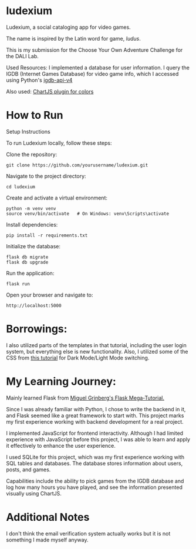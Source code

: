 # ludexium
Ludexium, a social cataloging app for video games.

The name is inspired by the Latin word for game, *ludus*.

This is my submission for the Choose Your Own Adventure Challenge for the DALI Lab.

Used Resources:
I implemented a database for user information.
I query the IGDB (Internet Games Database) for video game info,
which I accessed using Python's [igdb-api-v4](https://github.com/twitchtv/igdb-api-python)

Also used: [ChartJS plugin for colors](https://github.com/kurkle/chartjs-plugin-autocolors)

# How to Run

Setup Instructions

To run Ludexium locally, follow these steps:

Clone the repository:

```git clone https://github.com/yourusername/ludexium.git```

Navigate to the project directory:

```cd ludexium```

Create and activate a virtual environment:

```
python -m venv venv
source venv/bin/activate   # On Windows: venv\Scripts\activate
```

Install dependencies:

```pip install -r requirements.txt```

Initialize the database:

```flask db init
flask db migrate
flask db upgrade
```

Run the application:

```flask run```

Open your browser and navigate to:

```http://localhost:5000```



# Borrowings:
I also utilized parts of the templates in that tutorial, including the user login system, but everything else is new functionality.
Also, I utilized some of the CSS from [this tutorial](https://python-web.teclado.com/section14/) for Dark Mode/Light Mode switching.

# My Learning Journey:
Mainly learned Flask from [Miguel Grinberg's Flask Mega-Tutorial.](https://blog.miguelgrinberg.com/post/the-flask-mega-tutorial-part-i-hello-world)

Since I was already familiar with Python, I chose to write the backend in it, and Flask seemed like a great framework to start with. This project marks my first experience working with backend development for a real project.

I implemented JavaScript for frontend interactivity. Although I had limited experience with JavaScript before this project, I was able to learn and apply it effectively to enhance the user experience.

I used SQLite for this project, which was my first experience working with SQL tables and databases. The database stores information about users, posts, and games.

Capabilities include the ability to pick games from the IGDB database and log how many hours you have played, and see the information presented visually using ChartJS.

# Additional Notes

I don't think the email verification system actually works but it is not something I made myself anyway.
